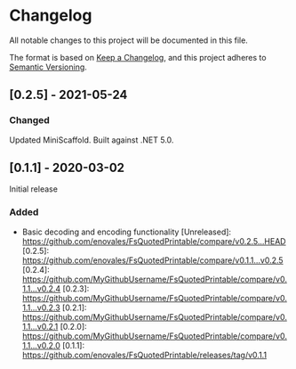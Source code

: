 # Changelog

All notable changes to this project will be documented in this file.

The format is based on [Keep a Changelog](https://keepachangelog.com/en/1.0.0/),
and this project adheres to [Semantic Versioning](https://semver.org/spec/v2.0.0.html).

## [0.2.5] - 2021-05-24

### Changed

Updated MiniScaffold. Built against .NET 5.0.

## [0.1.1] - 2020-03-02

Initial release

### Added
- Basic decoding and encoding functionality
[Unreleased]: https://github.com/enovales/FsQuotedPrintable/compare/v0.2.5...HEAD
[0.2.5]: https://github.com/enovales/FsQuotedPrintable/compare/v0.1.1...v0.2.5
[0.2.4]: https://github.com/MyGithubUsername/FsQuotedPrintable/compare/v0.1.1...v0.2.4
[0.2.3]: https://github.com/MyGithubUsername/FsQuotedPrintable/compare/v0.1.1...v0.2.3
[0.2.1]: https://github.com/MyGithubUsername/FsQuotedPrintable/compare/v0.1.1...v0.2.1
[0.2.0]: https://github.com/MyGithubUsername/FsQuotedPrintable/compare/v0.1.1...v0.2.0
[0.1.1]: https://github.com/enovales/FsQuotedPrintable/releases/tag/v0.1.1
